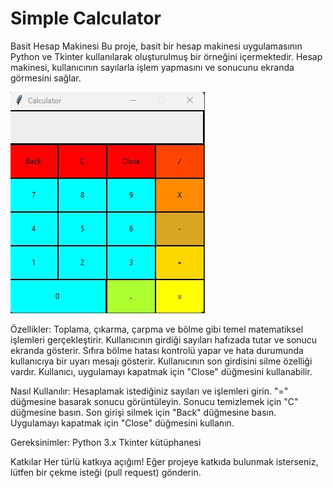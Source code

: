 # Simple Calculator

Basit Hesap Makinesi
Bu proje, basit bir hesap makinesi uygulamasının Python ve Tkinter kullanılarak oluşturulmuş bir örneğini içermektedir. Hesap makinesi, kullanıcının sayılarla işlem yapmasını ve sonucunu ekranda görmesini sağlar.

![Calculator](https://github.com/YagizCakiroglu/Simple_Calculator/blob/main/images/calculator.jpg)

Özellikler:
Toplama, çıkarma, çarpma ve bölme gibi temel matematiksel işlemleri gerçekleştirir.
Kullanıcının girdiği sayıları hafızada tutar ve sonucu ekranda gösterir.
Sıfıra bölme hatası kontrolü yapar ve hata durumunda kullanıcıya bir uyarı mesajı gösterir.
Kullanıcının son girdisini silme özelliği vardır.
Kullanıcı, uygulamayı kapatmak için "Close" düğmesini kullanabilir.

Nasıl Kullanılır:
Hesaplamak istediğiniz sayıları ve işlemleri girin.
"=" düğmesine basarak sonucu görüntüleyin.
Sonucu temizlemek için "C" düğmesine basın.
Son girişi silmek için "Back" düğmesine basın.
Uygulamayı kapatmak için "Close" düğmesini kullanın.

Gereksinimler:
Python 3.x
Tkinter kütüphanesi

Katkılar
Her türlü katkıya açığım! Eğer projeye katkıda bulunmak isterseniz, lütfen bir çekme isteği (pull request) gönderin.


